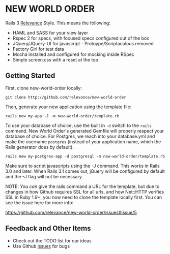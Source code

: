 NEW WORLD ORDER
===============

Rails 3 [Relevance][rel] Style.  This means the following:

* HAML and SASS for your view layer
* Rspec 2 for specs, with focused specs configured out of the box
* JQuery/JQuery-UI for javascript - Protoype/Scriptaculous removed
* Factory Girl for test data
* Mocha installed and configured for mocking inside RSpec
* Simple screen.css with a reset at the top

Getting Started
---------------

First, clone new-world-order locally:

    git clone http://github.com/relevance/new-world-order

Then, generate your new application using the template file:

    rails new my-app -J -m new-world-order/template.rb

To use your database of choice, use the built in `-d` switch to the `rails` command.  New World Order's generated Gemfile will properly respect your database of choice.  For Postgres, we reach into your database.yml and make the username `postgres` (instead of your application name, which the Rails generator does by default).

    rails new my-postgres-app -d postgresql -m new-world-order/template.rb

Make sure to script javascripts using the -J command. This works in Rails 3.0 and later. When Rails 3.1 comes out, jQuery will be configured by default and the -J flag will not be necessary.

NOTE: You _can_ give the rails command a URL for the template, but due to changes in how
Github requires SSL for all urls, and how Net::HTTP verifies SSL in Ruby
1.9+, you now need to clone the template locally first.  You can see the
issue here for more info: 

  https://github.com/relevance/new-world-order/issues#issue/5

Feedback and Other Items
------------------------
* Check out the TODO list for our ideas
* Use Github [issues][issues] for bugs

[rel]: http://thinkrelevance.com "Relevance home page"
[issues]: http://github.com/relevance/new-world-order/issues
